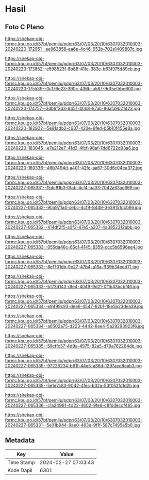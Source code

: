 # Hasil

## Foto C Plano

https://sirekap-obj-formc.kpu.go.id/57bf/pemilu/pdpr/63/07/03/20/10/6307032010003-20240220-172951--ee963858-ea6e-4c46-952b-702e1409807c.jpg

https://sirekap-obj-formc.kpu.go.id/57bf/pemilu/pdpr/63/07/03/20/10/6307032010003-20240220-173852--e598523f-8b88-41fe-983e-b63f975d89cb.jpg

https://sirekap-obj-formc.kpu.go.id/57bf/pemilu/pdpr/63/07/03/20/10/6307032010003-20240220-175539--0c176e23-390c-436b-a587-9df5ef5be600.jpg

https://sirekap-obj-formc.kpu.go.id/57bf/pemilu/pdpr/63/07/03/20/10/6307032010003-20240220-174757--3db6f3d3-6451-40b8-87ab-86afa9b21423.jpg

https://sirekap-obj-formc.kpu.go.id/57bf/pemilu/pdpr/63/07/03/20/10/6307032010003-20240220-182922--5e91adb2-c637-420e-9fed-b5b10f455e8a.jpg

https://sirekap-obj-formc.kpu.go.id/57bf/pemilu/pdpr/63/07/03/20/10/6307032010003-20240220-183045--e7e212e7-41d3-4fcf-98af-7dd6722d93a6.jpg

https://sirekap-obj-formc.kpu.go.id/57bf/pemilu/pdpr/63/07/03/20/10/6307032010003-20240220-180336--46b7494d-a401-42fe-aa67-30d6c04ca372.jpg

https://sirekap-obj-formc.kpu.go.id/57bf/pemilu/pdpr/63/07/03/20/10/6307032010003-20240227-065331--f5dc81b3-0fab-4cf4-ba33-7042a63ac669.jpg

https://sirekap-obj-formc.kpu.go.id/57bf/pemilu/pdpr/63/07/03/20/10/6307032010003-20240227-065332--90a971a4-cebc-4cf9-8449-3e39151dcb96.jpg

https://sirekap-obj-formc.kpu.go.id/57bf/pemilu/pdpr/63/07/03/20/10/6307032010003-20240227-065332--414df2f5-a0f2-47e5-a207-4a3852312abb.jpg

https://sirekap-obj-formc.kpu.go.id/57bf/pemilu/pdpr/63/07/03/20/10/6307032010003-20240227-065333--055da46c-65cf-4145-8359-ccc5b6596ee4.jpg

https://sirekap-obj-formc.kpu.go.id/57bf/pemilu/pdpr/63/07/03/20/10/6307032010003-20240227-065333--8ef701db-9e27-47b4-a16a-ff39b34eed71.jpg

https://sirekap-obj-formc.kpu.go.id/57bf/pemilu/pdpr/63/07/03/20/10/6307032010003-20240227-065333--b173d143-dfe4-4049-9d21-0f1b43bcbf46.jpg

https://sirekap-obj-formc.kpu.go.id/57bf/pemilu/pdpr/63/07/03/20/10/6307032010003-20240227-065334--e9499c93-dee6-4547-82b1-18e5b23dea39.jpg

https://sirekap-obj-formc.kpu.go.id/57bf/pemilu/pdpr/63/07/03/20/10/6307032010003-20240227-065334--a6502a75-d223-4442-8ee4-5a29293923f6.jpg

https://sirekap-obj-formc.kpu.go.id/57bf/pemilu/pdpr/63/07/03/20/10/6307032010003-20240227-065335--59cffc57-4d9a-4975-82a5-d79a762264db.jpg

https://sirekap-obj-formc.kpu.go.id/57bf/pemilu/pdpr/63/07/03/20/10/6307032010003-20240227-065335--97226234-b61f-44e5-a86d-1297aed8eab3.jpg

https://sirekap-obj-formc.kpu.go.id/57bf/pemilu/pdpr/63/07/03/20/10/6307032010003-20240227-065335--5e1e7c83-9042-4fec-b32a-53f052fc1d2b.jpg

https://sirekap-obj-formc.kpu.go.id/57bf/pemilu/pdpr/63/07/03/20/10/6307032010003-20240227-065336--c1a24991-4d22-4602-9fe6-c8fddecdf465.jpg

https://sirekap-obj-formc.kpu.go.id/57bf/pemilu/pdpr/63/07/03/20/10/6307032010003-20240227-065331--5e01b944-9ae0-463e-9f1f-587c7495a5b0.jpg


## Metadata

| Key        | Value               |
| ---------- | ------------------- |
| Time Stamp | 2024-02-27 07:03:43 |
| Kode Dapil | 6301                |



